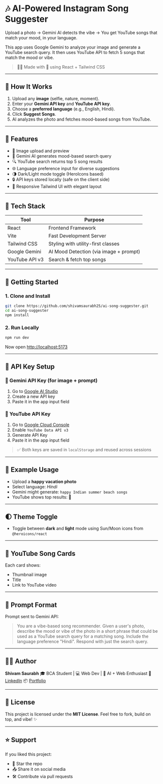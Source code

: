   # 🎶 AI-Powered Instagram Song Suggester

Upload a photo → Gemini AI detects the vibe → You get YouTube songs that match your mood, in your language.

This app uses Google Gemini to analyze your image and generate a YouTube search query. It then uses YouTube API to fetch 5 songs that match the mood or vibe.

> 👨‍💻 Made with 💙 using React + Tailwind CSS

---

## 🧠 How It Works

1. Upload any **image** (selfie, nature, moment).
2. Enter your **Gemini API key** and **YouTube API key**.
3. Choose a **preferred language** (e.g., English, Hindi).
4. Click **Suggest Songs**.
5. AI analyzes the photo and fetches mood-based songs from YouTube.

---

## 🌟 Features

- 📸 Image upload and preview
- 🧠 Gemini AI generates mood-based search query
- 🔍 YouTube search returns top 5 song results
- 🌐 Language preference input for diverse suggestions
- 🌗 Dark/Light mode toggle (HeroIcons based)
- 🔒 API keys stored locally (safe on the client side)
- 🎨 Responsive Tailwind UI with elegant layout

---

## 🔧 Tech Stack

| Tool           | Purpose                               |
|----------------|----------------------------------------|
| React          | Frontend Framework                     |
| Vite           | Fast Development Server                |
| Tailwind CSS   | Styling with utility-first classes     |
| Google Gemini  | AI Mood Detection (via image + prompt) |
| YouTube API v3 | Search & fetch top songs               |

---

## 🚀 Getting Started

### 1. Clone and Install

```bash
git clone https://github.com/shivamsaurabh25/ai-song-suggester.git
cd ai-song-suggester
npm install
````

### 2. Run Locally

```bash
npm run dev
```

Now open [http://localhost:5173](http://localhost:5173)

---

## 🔑 API Key Setup

### 🔹 Gemini API Key (for image + prompt)

1. Go to [Google AI Studio](https://aistudio.google.com/app/apikey)
2. Create a new API key
3. Paste it in the app input field

### 🔹 YouTube API Key

1. Go to [Google Cloud Console](https://console.cloud.google.com/)
2. Enable `YouTube Data API v3`
3. Generate API Key
4. Paste it in the app input field

> ✅ Both keys are saved in `localStorage` and reused across sessions

---

## 🧪 Example Usage

* Upload a **happy vacation photo**
* Select language: *Hindi*
* Gemini might generate: `happy Indian summer beach songs`
* YouTube shows top results: 🎵

---

## 🌓 Theme Toggle

* Toggle between **dark** and **light** mode using Sun/Moon icons from `@heroicons/react`

---

## 🎥 YouTube Song Cards

Each card shows:

* Thumbnail image
* Title
* Link to YouTube video

---

## 📸 Prompt Format

Prompt sent to Gemini API:

> You are a vibe-based song recommender. Given a user's photo, describe the mood or vibe of the photo in a short phrase that could be used as a YouTube search query for a matching song. Include the language preference "Hindi". Respond with just the search query.

---

## 🙋‍♂️ Author

**Shivam Saurabh**
🎓 BCA Student | 💻 Web Dev | 🤖 AI + Web Enthusiast
🔗 [LinkedIn](https://linkedin.com/in/shivamsaurabh25)
📦 [Portfolio](https://shivamsaurabh25-portfolio.vercel.app/)

---

## 📄 License

This project is licensed under the **MIT License**.
Feel free to fork, build on top, and vibe! ✨

---

## ⭐ Support

If you liked this project:

* 🌟 Star the repo
* 📤 Share it on social media
* 🛠️ Contribute via pull requests